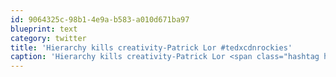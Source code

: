 ```yaml
---
id: 9064325c-98b1-4e9a-b583-a010d671ba97
blueprint: text
category: twitter
title: 'Hierarchy kills creativity-Patrick Lor #tedxcdnrockies'
caption: 'Hierarchy kills creativity-Patrick Lor <span class="hashtag hashtag_local">#<a href="http://tweettemp.darylchymko.ca/?tag=tedxcdnrockies">tedxcdnrockies</a>'
---
```


